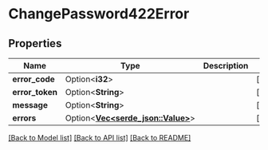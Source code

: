 # ChangePassword422Error

## Properties

Name | Type | Description | Notes
------------ | ------------- | ------------- | -------------
**error_code** | Option<**i32**> |  | [optional]
**error_token** | Option<**String**> |  | [optional]
**message** | Option<**String**> |  | [optional]
**errors** | Option<[**Vec<serde_json::Value>**](serde_json::Value.md)> |  | [optional]

[[Back to Model list]](../README.md#documentation-for-models) [[Back to API list]](../README.md#documentation-for-api-endpoints) [[Back to README]](../README.md)


